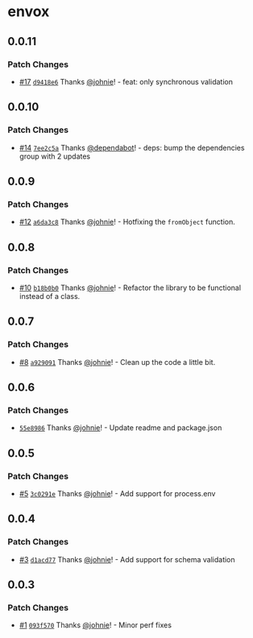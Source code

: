 # envox

## 0.0.11

### Patch Changes

- [#17](https://github.com/johnie/envox/pull/17) [`d9418e6`](https://github.com/johnie/envox/commit/d9418e6cb9217220ae02a9c61efcb0036bf29e16) Thanks [@johnie](https://github.com/johnie)! - feat: only synchronous validation

## 0.0.10

### Patch Changes

- [#14](https://github.com/johnie/envox/pull/14) [`7ee2c5a`](https://github.com/johnie/envox/commit/7ee2c5abd0410f4b0ac24b988fba893d776d321c) Thanks [@dependabot](https://github.com/apps/dependabot)! - deps: bump the dependencies group with 2 updates

## 0.0.9

### Patch Changes

- [#12](https://github.com/johnie/envox/pull/12) [`a6da3c8`](https://github.com/johnie/envox/commit/a6da3c874c9f2d210bbffcf0d017faf9757a2ad5) Thanks [@johnie](https://github.com/johnie)! - Hotfixing the `fromObject` function.

## 0.0.8

### Patch Changes

- [#10](https://github.com/johnie/envox/pull/10) [`b18b0b0`](https://github.com/johnie/envox/commit/b18b0b0f2a49c8d6141f10cc6a617a12ee7a0e18) Thanks [@johnie](https://github.com/johnie)! - Refactor the library to be functional instead of a class.

## 0.0.7

### Patch Changes

- [#8](https://github.com/johnie/envox/pull/8) [`a929091`](https://github.com/johnie/envox/commit/a929091a41f051641ef7be49d815219f0ebb7f81) Thanks [@johnie](https://github.com/johnie)! - Clean up the code a little bit.

## 0.0.6

### Patch Changes

- [`55e8986`](https://github.com/johnie/envox/commit/55e8986eb38b5fe553b24af5f3a0634caae75131) Thanks [@johnie](https://github.com/johnie)! - Update readme and package.json

## 0.0.5

### Patch Changes

- [#5](https://github.com/johnie/envox/pull/5) [`3c0291e`](https://github.com/johnie/envox/commit/3c0291e94c933a0c518568bd3e810c07645446e2) Thanks [@johnie](https://github.com/johnie)! - Add support for process.env

## 0.0.4

### Patch Changes

- [#3](https://github.com/johnie/envox/pull/3) [`d1acd77`](https://github.com/johnie/envox/commit/d1acd7727d4ccdeb14c9a554c9c28847bda3df31) Thanks [@johnie](https://github.com/johnie)! - Add support for schema validation

## 0.0.3

### Patch Changes

- [#1](https://github.com/johnie/envox/pull/1) [`093f570`](https://github.com/johnie/envox/commit/093f570f93873b01e338e701ee4b897d438c636d) Thanks [@johnie](https://github.com/johnie)! - Minor perf fixes

